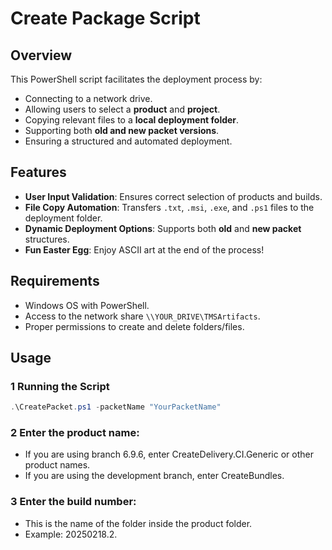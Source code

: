 # Create Package Script

## Overview
This PowerShell script facilitates the deployment process by:
- Connecting to a network drive.
- Allowing users to select a **product** and **project**.
- Copying relevant files to a **local deployment folder**.
- Supporting both **old and new packet versions**.
- Ensuring a structured and automated deployment.

## Features
- **User Input Validation**: Ensures correct selection of products and builds.
- **File Copy Automation**: Transfers `.txt`, `.msi`, `.exe`, and `.ps1` files to the deployment folder.
- **Dynamic Deployment Options**: Supports both **old** and **new packet** structures.
- **Fun Easter Egg**: Enjoy ASCII art at the end of the process!

## Requirements
- Windows OS with PowerShell.
- Access to the network share `\\YOUR_DRIVE\TMSArtifacts`.
- Proper permissions to create and delete folders/files.

## Usage

### 1 Running the Script
```powershell
.\CreatePacket.ps1 -packetName "YourPacketName"
```

### 2 Enter the product name:
- If you are using branch 6.9.6, enter CreateDelivery.CI.Generic or other product names.
- If you are using the development branch, enter CreateBundles.

### 3 Enter the build number:
- This is the name of the folder inside the product folder.
- Example: 20250218.2.
